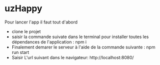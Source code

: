 # uzHappy
Pour lancer l'app il faut tout d'abord
  - clone le projet
  - saisir la commande suivate dans le terminal pour installer toutes les dépendances de l'application  : npm i
  - Finalement demarer le serveur à l'aide de la commande suivante : npm run start
  - Saisir L'url suivant dans le navigateur: http://localhost:8080/

